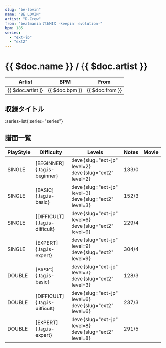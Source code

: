 ```yaml
---
slug: "be-lovin"
name: "BE LOVIN"
artist: "D-Crew"
from: "beatmania 7thMIX -keepin' evolution-"
bpm: 185
series:
  - "ext-jp"
  - "ext2"
---
```


# {{ $doc.name }} / {{ $doc.artist }}

|Artist|BPM|From|
|------|---|----|
|{{ $doc.artist }}|{{ $doc.bpm }}|{{ $doc.from }}|

## 収録タイトル

:series-list{:series="series"}

## 譜面一覧

|PlayStyle|Difficulty|Levels|Notes|Movie|
|---------|----------|------|-----|-----|
|SINGLE|[BEGINNER]{.tag.is-beginner}|:level{slug="ext-jp" level=2} :level{slug="ext2" level=2}|133/0||
|SINGLE|[BASIC]{.tag.is-basic}|:level{slug="ext-jp" level=3} :level{slug="ext2" level=3}|152/3||
|SINGLE|[DIFFICULT]{.tag.is-difficult}|:level{slug="ext-jp" level=6} :level{slug="ext2" level=6}|229/4||
|SINGLE|[EXPERT]{.tag.is-expert}|:level{slug="ext-jp" level=9} :level{slug="ext2" level=9}|304/4||
|DOUBLE|[BASIC]{.tag.is-basic}|:level{slug="ext-jp" level=3} :level{slug="ext2" level=3}|128/3||
|DOUBLE|[DIFFICULT]{.tag.is-difficult}|:level{slug="ext-jp" level=6} :level{slug="ext2" level=6}|237/3||
|DOUBLE|[EXPERT]{.tag.is-expert}|:level{slug="ext-jp" level=8} :level{slug="ext2" level=8}|291/5||
